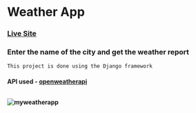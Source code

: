 # Weather App

<h3><a href="https://weatherapp-radser2001.herokuapp.com/">Live Site</a></h3>

### Enter the name of the city and get the weather report

```
This project is done using the Django framework
```

<h4>API used - <a href="https://openweathermap.org/">openweatherapi</a>

<br>
<br>

![myweatherapp](https://user-images.githubusercontent.com/87631717/179346537-727f2f74-b8f7-47bb-a561-fec41e20ea07.png)
